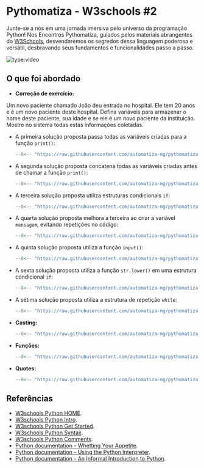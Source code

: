# Pythomatiza - W3schools #2

Junte-se a nós em uma jornada imersiva pelo universo da programação Python! Nos Encontros Pythomatiza, guiados pelos materiais abrangentes do [W3Schools](https://www.w3schools.com/python/default.asp), desvendaremos os segredos dessa linguagem poderosa e versátil, desbravando seus fundamentos e funcionalidades passo a passo.

<!-- more -->

![type:video](https://www.youtube.com/embed/BCgpcuN0dO4)

## O que foi abordado

* **Correção de exercício:**

Um novo paciente chamado João deu entrada no hospital. Ele tem 20 anos e é um novo paciente deste hospital. Defina variáveis para armazenar o nome deste paciente, sua idade e se ele é um novo paciente da instituição. Mostre no sistema todas estas informações coletadas.

- A primeira solução proposta passa todas as variáveis criadas para a função `print()`:

    ```python
    --8<-- "https://raw.githubusercontent.com/automatiza-mg/pythomatiza/d5f46ae678aed2c19a99d5ddb486d99125b7549c/001/exercicios/variaveis_gestao_hospitalar.py:10:13"
    ```

- A segunda solução proposta concatena todas as variáveis criadas antes de chamar a função `print()`:

    ```python
    --8<-- "https://raw.githubusercontent.com/automatiza-mg/pythomatiza/b65f611a51ce22ab8e4440c4c5bff807f9fdf965/001/exercicios/variaveis_gestao_hospitalar.py:10:13"
    ```

- A terceira solução proposta utiliza estruturas condicionais `if`:

    ```python
    --8<-- "https://raw.githubusercontent.com/automatiza-mg/pythomatiza/1327f3b2ffad143ee3394ba054a0599be011cb0e/001/exercicios/variaveis_gestao_hospitalar.py:10:17"
    ```

- A quarta solução proposta melhora a terceira ao criar a variável `mensagem`, evitando repetições no código:

    ```python
    --8<-- "https://raw.githubusercontent.com/automatiza-mg/pythomatiza/c0f59c1608f48d6100747cce1d5b15065698c31d/001/exercicios/variaveis_gestao_hospitalar.py:10:18"
    ```

- A quinta solução proposta utiliza a função `input()`:

    ```python
    --8<-- "https://raw.githubusercontent.com/automatiza-mg/pythomatiza/e70602a4c67da49cc88765ffc81980620aa5e7bd/001/exercicios/variaveis_gestao_hospitalar.py:10:20"
    ```

- A sexta solução proposta utiliza a função `str.lower()` em uma estrutura condicional `if`:

    ```python
    --8<-- "https://raw.githubusercontent.com/automatiza-mg/pythomatiza/ebee7c7440786b66b1aeb6894e176a14268398b0/001/exercicios/variaveis_gestao_hospitalar.py:10:25"
    ```

- A sétima solução proposta utiliza a estrutura de repetição `while`:

    ```python
    --8<-- "https://raw.githubusercontent.com/automatiza-mg/pythomatiza/cb981f6a465b49a109b3d017cc3cf6ab949091df/001/exercicios/variaveis_gestao_hospitalar.py:10:27"
    ```

* **Casting:**

    ```python
    --8<-- "https://raw.githubusercontent.com/automatiza-mg/pythomatiza/c19faf6d60a81177cba69d833b2f2452e35f182e/002/casting.py"
    ```

* **Funções:**

    ```python
    --8<-- "https://raw.githubusercontent.com/automatiza-mg/pythomatiza/c19faf6d60a81177cba69d833b2f2452e35f182e/002/funcao.py"
    ```

* **Quotes:**

    ```python
    --8<-- "https://raw.githubusercontent.com/automatiza-mg/pythomatiza/c19faf6d60a81177cba69d833b2f2452e35f182e/002/quotes.py"
    ```

## Referências

- [W3schools Python HOME](https://www.w3schools.com/python/default.asp).
- [W3schools Python Intro](https://www.w3schools.com/python/python_intro.asp).
- [W3schools Python Get Started](https://www.w3schools.com/python/python_getstarted.asp).
- [W3schools Python Syntax](https://www.w3schools.com/python/python_syntax.asp).
- [W3schools Python Comments](https://www.w3schools.com/python/python_comments.asp).
- [Python documentation - Whetting Your Appetite](https://docs.python.org/3/tutorial/appetite.html).
- [Python documentation - Using the Python Interpreter](https://docs.python.org/3/tutorial/interpreter.html).
- [Python documentation - An Informal Introduction to Python](https://docs.python.org/3/tutorial/introduction.html).
